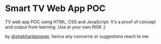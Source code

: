 Smart TV Web App POC
========

TV web app POC using HTML, CSS and JavaScript. It's a proof of concept and output from learning. Use at your own RISK :)

by [@shekhardesigner][1], hence any concerns or suggestons reach to me.


  [1]: https://twitter.com/shekhardesigner
